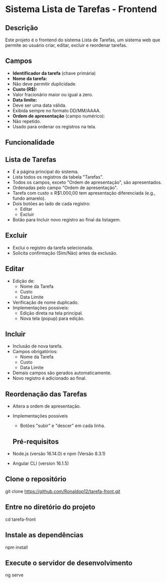 # Sistema Lista de Tarefas - Frontend

## Descrição
Este projeto é o frontend do sistema Lista de Tarefas, um sistema web que permite ao usuário criar, editar, excluir e reordenar tarefas.


## Campos
- **Identificador da tarefa** (chave primária)
- **Nome da tarefa:**
- Não deve permitir duplicidade.
- **Custo (R$):**
- Valor fracionário maior ou igual a zero.
- **Data limite:**
- Deve ser uma data válida.
- Exibida sempre no formato DD/MM/AAAA.
- **Ordem de apresentação** (campo numérico):
- Não repetido.
- Usado para ordenar os registros na tela.

## Funcionalidade
## Lista de Tarefas

- É a página principal do sistema.
- Lista todos os registros da tabela "Tarefas".
- Todos os campos, exceto "Ordem de apresentação", são apresentados.
- Ordenadas pelo campo "Ordem de apresentação".
- Tarefa com custo ≥ R$1.000,00 tem apresentação diferenciada (e.g., fundo amarelo).
- Dois botões ao lado de cada registro:
  - Editar
  - Excluir
- Botão para Incluir novo registro ao final da listagem.

## Excluir

- Exclui o registro da tarefa selecionada.
- Solicita confirmação (Sim/Não) antes da exclusão.

## Editar

- Edição de:
  - Nome da Tarefa
  - Custo
  - Data Limite
- Verificação de nome duplicado.
- Implementações possíveis:
  - Edição direta na tela principal.
  - Nova tela (popup) para edição.

## Incluir

- Inclusão de nova tarefa.
- Campos obrigatórios:
  - Nome da Tarefa
  - Custo
  - Data Limite
- Demais campos são gerados automaticamente.
- Novo registro é adicionado ao final.

## Reordenação das Tarefas

- Altera a ordem de apresentação.
- Implementações possíveis
  - Botões "subir" e "descer" em cada linha.
 
  ## Pré-requisitos
- Node.js (versão 16.14.0) e npm (Versão 8.3.1)
- Angular CLI (version 16.1.5)


## Clone o repositório
git clone https://github.com/Ronaldop12/tarefa-front.git

## Entre no diretório do projeto
cd tarefa-front

## Instale as dependências
npm install

## Execute o servidor de desenvolvimento
ng serve

